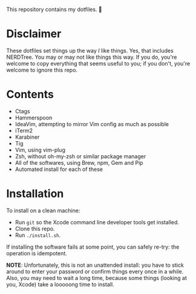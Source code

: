 This repository contains my dotfiles. 🎉

# Disclaimer

These dotfiles set things up the way *I* like things. Yes, that includes NERDTree. You may or may not like things this way. If you do, you're welcome to copy everything that seems useful to you; if you don't, you're welcome to ignore this repo.

# Contents

* Ctags
* Hammerspoon
* IdeaVim, attempting to mirror Vim config as much as possible
* iTerm2
* Karabiner
* Tig
* Vim, using vim-plug
* Zsh, without oh-my-zsh or similar package manager
* All of the softwares, using Brew, npm, Gem and Pip
* Automated install for each of these

# Installation

To install on a clean machine:

* Run `git` so the Xcode command line developer tools get installed.
* Clone this repo.
* Run `./install.sh`.

If installing the software fails at some point, you can safely re-try: the operation is idempotent.

**NOTE**: Unfortunately, this is not an unattended install: you have to stick around to enter your password or confirm things every once in a while. Also, you may need to wait a long time, because some things (looking at you, Xcode) take a looooong time to install.

